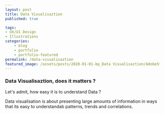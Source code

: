 ```yaml
---
layout: post
title: Data Visualisaztion
published: true

tags: 
- UX/UI Design
- Illustrations
categories:
    - blog
    - portfolio
    - portfolio-featured
permalink: /data-visualisaztion
featured_image: /assets/posts/2020-01-01-bp_Data Visualisaztion/AdobeStock_170802929.jpeg
---
```

### Data Visualisaztion, does it matters ?


Let's admit, how easy it is to understand Data ? 

 Data visualisation is about presenting large amounts of information in ways that its easy to understandab patterns, trends and correlations.



